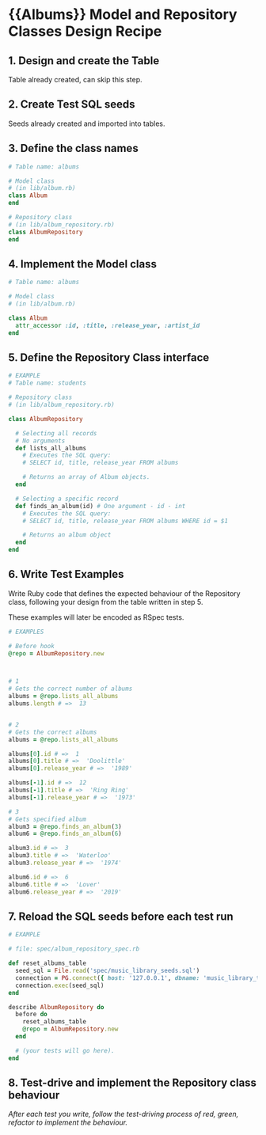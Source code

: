 # {{Albums}} Model and Repository Classes Design Recipe

## 1. Design and create the Table

Table already created, can skip this step.

## 2. Create Test SQL seeds

Seeds already created and imported into tables.

## 3. Define the class names

```ruby
# Table name: albums

# Model class
# (in lib/album.rb)
class Album
end

# Repository class
# (in lib/album_repository.rb)
class AlbumRepository
end
```

## 4. Implement the Model class

```ruby
# Table name: albums

# Model class
# (in lib/album.rb)

class Album
  attr_accessor :id, :title, :release_year, :artist_id
end
```

## 5. Define the Repository Class interface

```ruby
# EXAMPLE
# Table name: students

# Repository class
# (in lib/album_repository.rb)

class AlbumRepository

  # Selecting all records
  # No arguments
  def lists_all_albums
    # Executes the SQL query:
    # SELECT id, title, release_year FROM albums

    # Returns an array of Album objects.
  end

  # Selecting a specific record
  def finds_an_album(id) # One argument - id - int
    # Executes the SQL query:
    # SELECT id, title, release_year FROM albums WHERE id = $1

    # Returns an album object
  end
end
```

## 6. Write Test Examples

Write Ruby code that defines the expected behaviour of the Repository class, following your design from the table written in step 5.

These examples will later be encoded as RSpec tests.

```ruby
# EXAMPLES

# Before hook
@repo = AlbumRepository.new



# 1
# Gets the correct number of albums
albums = @repo.lists_all_albums
albums.length # =>  13


# 2
# Gets the correct albums
albums = @repo.lists_all_albums

albums[0].id # =>  1
albums[0].title # =>  'Doolittle'
albums[0].release_year # =>  '1989'

albums[-1].id # =>  12
albums[-1].title # =>  'Ring Ring'
albums[-1].release_year # =>  '1973'

# 3
# Gets specified album
album3 = @repo.finds_an_album(3)
album6 = @repo.finds_an_album(6)

album3.id # =>  3
album3.title # =>  'Waterloo'
album3.release_year # =>  '1974'

album6.id # =>  6
album6.title # =>  'Lover'
album6.release_year # =>  '2019'

```

## 7. Reload the SQL seeds before each test run

```ruby
# EXAMPLE

# file: spec/album_repository_spec.rb

def reset_albums_table
  seed_sql = File.read('spec/music_library_seeds.sql')
  connection = PG.connect({ host: '127.0.0.1', dbname: 'music_library_test' })
  connection.exec(seed_sql)
end

describe AlbumRepository do
  before do 
    reset_albums_table
    @repo = AlbumRepository.new
  end

  # (your tests will go here).
end
```

## 8. Test-drive and implement the Repository class behaviour

_After each test you write, follow the test-driving process of red, green, refactor to implement the behaviour._
